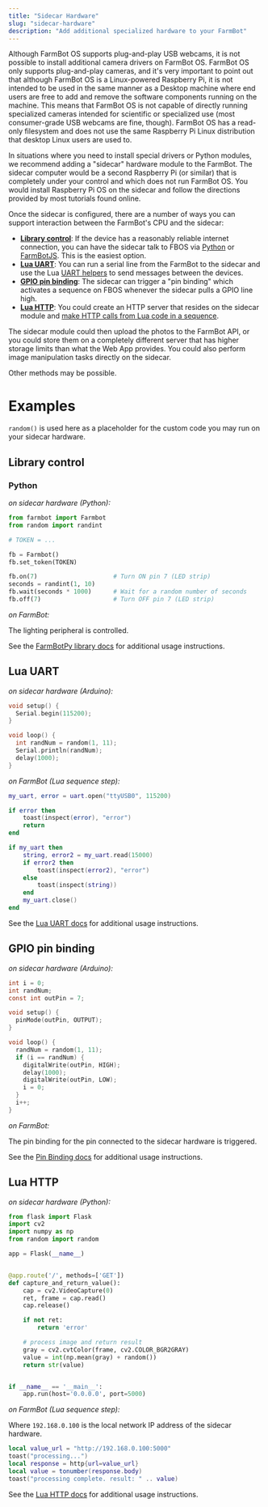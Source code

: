 ```yaml
---
title: "Sidecar Hardware"
slug: "sidecar-hardware"
description: "Add additional specialized hardware to your FarmBot"
---
```


Although FarmBot OS supports plug-and-play USB webcams, it is not possible to install additional camera drivers on FarmBot OS. FarmBot OS only supports plug-and-play cameras, and it's very important to point out that although FarmBot OS is a Linux-powered Raspberry Pi, it is not intended to be used in the same manner as a Desktop machine where end users are free to add and remove the software components running on the machine. This means that FarmBot OS is not capable of directly running specialized cameras intended for scientific or specialized use (most consumer-grade USB webcams are fine, though). FarmBot OS has a read-only filesystem and does not use the same Raspberry Pi Linux distribution that desktop Linux users are used to.

In situations where you need to install special drivers or Python modules, we recommend adding a "sidecar" hardware module to the FarmBot. The sidecar computer would be a second Raspberry Pi (or similar) that is completely under your control and which does not run FarmBot OS. You would install Raspberry Pi OS on the sidecar and follow the directions provided by most tutorials found online.

Once the sidecar is configured, there are a number of ways you can support interaction between the FarmBot's CPU and the sidecar:

 * **[Library control](#library-control)**: If the device has a reasonably reliable internet connection, you can have the sidecar talk to FBOS via [Python](../../python/intro.md) or [FarmBotJS](../farmbot-js.md). This is the easiest option.
 * **[Lua UART](#lua-uart)**: You can run a serial line from the FarmBot to the sidecar and use the Lua [UART helpers](../../lua/functions/uart.md) to send messages between the devices.
 * **[GPIO pin binding](#gpio-pin-binding)**: The sidecar can trigger a "pin binding" which activates a sequence on FBOS whenever the sidecar pulls a GPIO line high.
 * **[Lua HTTP](#lua-http)**: You could create an HTTP server that resides on the sidecar module and [make HTTP calls from Lua code in a sequence](../../lua/functions/api.md#httpparams).

 The sidecar module could then upload the photos to the FarmBot API, or you could store them on a completely different server that has higher storage limits than what the Web App provides. You could also perform image manipulation tasks directly on the sidecar.

 Other methods may be possible.

# Examples

`random()` is used here as a placeholder for the custom code you may run on your sidecar hardware.

## Library control

### Python

_on sidecar hardware (Python):_
```python
from farmbot import Farmbot
from random import randint

# TOKEN = ...

fb = Farmbot()
fb.set_token(TOKEN)

fb.on(7)                     # Turn ON pin 7 (LED strip)
seconds = randint(1, 10)
fb.wait(seconds * 1000)      # Wait for a random number of seconds
fb.off(7)                    # Turn OFF pin 7 (LED strip)
```

_on FarmBot:_

The lighting peripheral is controlled.

See the [FarmBotPy library docs](../../python/intro.md) for additional usage instructions.

## Lua UART

_on sidecar hardware (Arduino):_
```c
void setup() {
  Serial.begin(115200);
}

void loop() {
  int randNum = random(1, 11);
  Serial.println(randNum);
  delay(1000);
}
```

_on FarmBot (Lua sequence step):_
```lua
my_uart, error = uart.open("ttyUSB0", 115200)

if error then
    toast(inspect(error), "error")
    return
end

if my_uart then
    string, error2 = my_uart.read(15000)
    if error2 then
        toast(inspect(error2), "error")
    else
        toast(inspect(string))
    end
    my_uart.close()
end
```

See the [Lua UART docs](../../lua/functions/uart.md) for additional usage instructions.

## GPIO pin binding

_on sidecar hardware (Arduino):_
```c
int i = 0;
int randNum;
const int outPin = 7;

void setup() {
  pinMode(outPin, OUTPUT);
}

void loop() {
  randNum = random(1, 11);
  if (i == randNum) {
    digitalWrite(outPin, HIGH);
    delay(1000);
    digitalWrite(outPin, LOW);
    i = 0;
  }
  i++;
}
```

_on FarmBot:_

The pin binding for the pin connected to the sidecar hardware is triggered.

See the [Pin Binding docs](https://software.farm.bot/docs/pin-bindings) for additional usage instructions.

## Lua HTTP

_on sidecar hardware (Python):_
```python
from flask import Flask
import cv2
import numpy as np
from random import random

app = Flask(__name__)


@app.route('/', methods=['GET'])
def capture_and_return_value():
    cap = cv2.VideoCapture(0)
    ret, frame = cap.read()
    cap.release()

    if not ret:
        return 'error'

    # process image and return result
    gray = cv2.cvtColor(frame, cv2.COLOR_BGR2GRAY)
    value = int(np.mean(gray) + random())
    return str(value)


if __name__ == '__main__':
    app.run(host='0.0.0.0', port=5000)
```

_on FarmBot (Lua sequence step):_

Where `192.168.0.100` is the local network IP address of the sidecar hardware.

```lua
local value_url = "http://192.168.0.100:5000"
toast("processing...")
local response = http{url=value_url}
local value = tonumber(response.body)
toast("processing complete. result: " .. value)
```

See the [Lua HTTP docs](../../lua/functions/api.md) for additional usage instructions.
